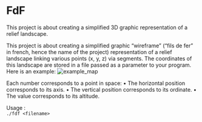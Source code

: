 # FdF

This project is about creating a simplified 3D graphic representation of a relief landscape.


This project is about creating a simplified graphic “wireframe” (“fils de fer” in french, hence the name of the project) representation of a relief landscape linking various points (x, y, z) via segments. The coordinates of this landscape are stored in a file passed as a parameter to your program. Here is an example:
![example_map](/images/example_map)



Each number corresponds to a point in space:
• The horizontal position corresponds to its axis. • The vertical position corresponds to its ordinate. • The value corresponds to its altitude.


Usage :<br>
`./fdf <filename>`
